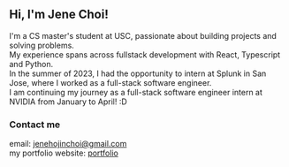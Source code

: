 ## Hi, I'm Jene Choi!

I'm a CS master's student at USC, passionate about building projects and solving problems. <br />
My experience spans across fullstack development with React, Typescript and Python.<br />
In the summer of 2023, I had the opportunity to intern at Splunk in San Jose, where I worked as a full-stack software engineer. <br />
I am continuing my journey as a full-stack software engineer intern at NVIDIA from January to April! :D<br />

### Contact me

email: jenehojinchoi@gmail.com<br />
my portfolio website: [portfolio](https://jenehojinchoi.com)<br />

<!--
**jenehojinchoi/jenehojinchoi** is a ✨ _special_ ✨ repository because its `README.md` (this file) appears on your GitHub profile.

Here are some ideas to get you started:

- 🔭 I’m currently working on ...
- 🌱 I’m currently learning ...
- 👯 I’m looking to collaborate on ...
- 🤔 I’m looking for help with ...
- 💬 Ask me about ...
- 📫 How to reach me: ...
- 😄 Pronouns: ...
- ⚡ Fun fact: ...
-->
